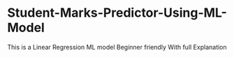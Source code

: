 # Student-Marks-Predictor-Using-ML-Model
This is a Linear Regression ML model
Beginner friendly With full Explanation
